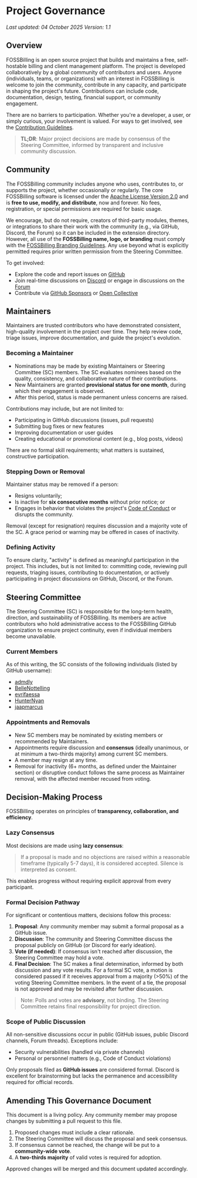 # Project Governance

*Last updated: 04 October 2025*
*Version: 1.1*

## Overview

FOSSBilling is an open source project that builds and maintains a free, self-hostable billing and client management platform. The project is developed collaboratively by a global community of contributors and users. Anyone (individuals, teams, or organizations) with an interest in FOSSBilling is welcome to join the community, contribute in any capacity, and participate in shaping the project's future. Contributions can include code, documentation, design, testing, financial support, or community engagement.

There are no barriers to participation. Whether you're a developer, a user, or simply curious, your involvement is valued. For ways to get involved, see the [Contribution Guidelines](https://github.com/FOSSBilling/FOSSBilling/blob/main/CONTRIBUTING.md).

> **TL;DR**: Major project decisions are made by consensus of the Steering Committee, informed by transparent and inclusive community discussion.

## Community

The FOSSBilling community includes anyone who uses, contributes to, or supports the project, whether occasionally or regularly. The core FOSSBilling software is licensed under the [Apache License Version 2.0](https://github.com/FOSSBilling/FOSSBilling/blob/main/LICENSE) and is **free to use, modify, and distribute**, now and forever. No fees, registration, or special permissions are required for basic usage.

We encourage, but do not require, creators of third-party modules, themes, or integrations to share their work with the community (e.g., via GitHub, Discord, the Forum) so it can be included in the extension directory. However, all use of the **FOSSBilling name, logo, or branding** must comply with the [FOSSBilling Branding Guidelines](https://github.com/FOSSBilling/branding#readme). Any use beyond what is explicitly permitted requires prior written permission from the Steering Committee.

To get involved:

- Explore the code and report issues on [GitHub](https://github.com/FOSSBilling/FOSSBilling)
- Join real-time discussions on [Discord](https://discord.gg/fossbilling) or engage in discussions on the [Forum](https://forum.fossbilling.org/)
- Contribute via [GitHub Sponsors](https://github.com/sponsors/FOSSBilling) or [Open Collective](https://opencollective.com/FOSSBilling)

## Maintainers

Maintainers are trusted contributors who have demonstrated consistent, high-quality involvement in the project over time. They help review code, triage issues, improve documentation, and guide the project's evolution.

### Becoming a Maintainer

- Nominations may be made by existing Maintainers or Steering Committee (SC) members. The SC evaluates nominees based on the quality, consistency, and collaborative nature of their contributions.
- New Maintainers are granted **provisional status for one month**, during which their engagement is observed.
- After this period, status is made permanent unless concerns are raised.

Contributions may include, but are not limited to:

- Participating in GitHub discussions (issues, pull requests)
- Submitting bug fixes or new features
- Improving documentation or user guides
- Creating educational or promotional content (e.g., blog posts, videos)

There are no formal skill requirements; what matters is sustained, constructive participation.

### Stepping Down or Removal

Maintainer status may be removed if a person:

- Resigns voluntarily;
- Is inactive for **six consecutive months** without prior notice; or
- Engages in behavior that violates the project's [Code of Conduct](https://github.com/FOSSBilling/FOSSBilling/blob/main/CODE_OF_CONDUCT.md) or disrupts the community.

Removal (except for resignation) requires discussion and a majority vote of the SC. A grace period or warning may be offered in cases of inactivity.

### Defining Activity

To ensure clarity, "activity" is defined as meaningful participation in the project. This includes, but is not limited to: committing code, reviewing pull requests, triaging issues, contributing to documentation, or actively participating in project discussions on GitHub, Discord, or the Forum.

## Steering Committee

The Steering Committee (SC) is responsible for the long-term health, direction, and sustainability of FOSSBilling. Its members are active contributors who hold administrative access to the FOSSBilling GitHub organization to ensure project continuity, even if individual members become unavailable.

### Current Members

As of this writing, the SC consists of the following individuals (listed by GitHub username):

- [admdly](https://github.com/admdly)
- [BelleNottelling](https://github.com/BelleNottelling)
- [evrifaessa](https://github.com/evrifaessa)
- [HunterNyan](https://github.com/HunterNyan)
- [jaapmarcus](https://github.com/jaapmarcus)

### Appointments and Removals

- New SC members may be nominated by existing members or recommended by Maintainers.
- Appointments require discussion and **consensus** (ideally unanimous, or at minimum a two-thirds majority) among current SC members.
- A member may resign at any time.
- Removal for inactivity (6+ months, as defined under the Maintainer section) or disruptive conduct follows the same process as Maintainer removal, with the affected member recused from voting.

## Decision-Making Process

FOSSBilling operates on principles of **transparency, collaboration, and efficiency**.

### Lazy Consensus

Most decisions are made using **lazy consensus**:
> If a proposal is made and no objections are raised within a reasonable timeframe (typically 5-7 days), it is considered accepted. Silence is interpreted as consent.

This enables progress without requiring explicit approval from every participant.

### Formal Decision Pathway

For significant or contentious matters, decisions follow this process:

1. **Proposal**: Any community member may submit a formal proposal as a GitHub issue.
2. **Discussion**: The community and Steering Committee discuss the proposal publicly on GitHub (or Discord for early ideation).
3. **Vote (if needed)**: If consensus isn't reached after discussion, the Steering Committee may hold a vote.
4. **Final Decision**: The SC makes a final determination, informed by both discussion and any vote results. For a formal SC vote, a motion is considered passed if it receives approval from a majority (>50%) of the voting Steering Committee members. In the event of a tie, the proposal is not approved and may be revisited after further discussion.

> Note: Polls and votes are **advisory**, not binding. The Steering Committee retains final responsibility for project direction.

### Scope of Public Discussion

All non-sensitive discussions occur in public (GitHub issues, public Discord channels, Forum threads). Exceptions include:

- Security vulnerabilities (handled via private channels)
- Personal or personnel matters (e.g., Code of Conduct violations)

Only proposals filed as **GitHub issues** are considered formal. Discord is excellent for brainstorming but lacks the permanence and accessibility required for official records.

## Amending This Governance Document

This document is a living policy. Any community member may propose changes by submitting a pull request to this file.

1. Proposed changes must include a clear rationale.
2. The Steering Committee will discuss the proposal and seek consensus.
3. If consensus cannot be reached, the change will be put to a **community-wide vote**.
4. A **two-thirds majority** of valid votes is required for adoption.

Approved changes will be merged and this document updated accordingly.
